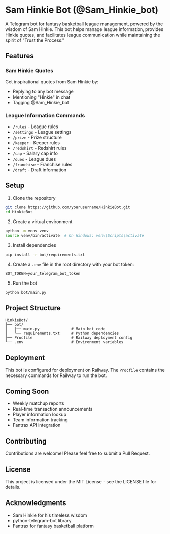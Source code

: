 # Sam Hinkie Bot (@Sam_Hinkie_bot)

A Telegram bot for fantasy basketball league management, powered by the wisdom of Sam Hinkie. This bot helps manage league information, provides Hinkie quotes, and facilitates league communication while maintaining the spirit of "Trust the Process."

## Features

### Sam Hinkie Quotes
Get inspirational quotes from Sam Hinkie by:
- Replying to any bot message
- Mentioning "Hinkie" in chat
- Tagging @Sam_Hinkie_bot

### League Information Commands
- `/rules` - League rules
- `/settings` - League settings
- `/prize` - Prize structure
- `/keeper` - Keeper rules
- `/redshirt` - Redshirt rules
- `/cap` - Salary cap info
- `/dues` - League dues
- `/franchise` - Franchise rules
- `/draft` - Draft information

## Setup

1. Clone the repository
```bash
git clone https://github.com/yourusername/HinkieBot.git
cd HinkieBot
```

2. Create a virtual environment
```bash
python -m venv venv
source venv/bin/activate  # On Windows: venv\Scripts\activate
```

3. Install dependencies
```bash
pip install -r bot/requirements.txt
```

4. Create a `.env` file in the root directory with your bot token:
```
BOT_TOKEN=your_telegram_bot_token
```

5. Run the bot
```bash
python bot/main.py
```

## Project Structure
```
HinkieBot/
├── bot/
│   ├── main.py              # Main bot code
│   └── requirements.txt     # Python dependencies
├── Procfile                 # Railway deployment config
└── .env                     # Environment variables
```

## Deployment

This bot is configured for deployment on Railway. The `Procfile` contains the necessary commands for Railway to run the bot.

## Coming Soon

- Weekly matchup reports
- Real-time transaction announcements
- Player information lookup
- Team information tracking
- Fantrax API integration

## Contributing

Contributions are welcome! Please feel free to submit a Pull Request.

## License

This project is licensed under the MIT License - see the LICENSE file for details.

## Acknowledgments

- Sam Hinkie for his timeless wisdom
- python-telegram-bot library
- Fantrax for fantasy basketball platform
